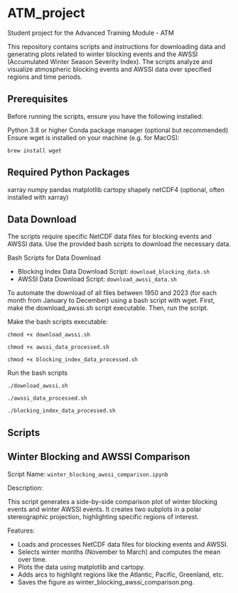 # ATM_project
Student project for the Advanced Training Module - ATM

This repository contains scripts and instructions for downloading data and generating plots related to winter blocking events and the AWSSI (Accumulated Winter Season Severity Index). The scripts analyze and visualize atmospheric blocking events and AWSSI data over specified regions and time periods.

## Prerequisites

Before running the scripts, ensure you have the following installed:

Python 3.8 or higher
Conda package manager (optional but recommended)
Ensure wget is installed on your machine (e.g. for MacOS):

```brew install wget```

## Required Python Packages

xarray
numpy
pandas
matplotlib
cartopy
shapely
netCDF4 (optional, often installed with xarray)

## Data Download

The scripts require specific NetCDF data files for blocking events and AWSSI data. Use the provided bash scripts to download the necessary data.

Bash Scripts for Data Download
- Blocking Index Data Download Script: ```download_blocking_data.sh```
- AWSSI Data Download Script: ```download_awssi_data.sh```

To automate the download of all files between 1950 and 2023 (for each month from January to December) using a bash script with wget.
First, make the download_awssi.sh script executable. Then, run the script.

Make the bash scripts executable:

```chmod +x download_awssi.sh``` <!--To download the AWSSI data-->

```chmod +x awssi_data_processed.sh``` <!--To further process the AWSSI data, selecting winter months and region-->

```chmod +x blocking_index_data_processed.sh``` <!--Selecting the winter months and region-->

Run the bash scripts

```./download_awssi.sh```

```./awssi_data_processed.sh```

```./blocking_index_data_processed.sh```

## Scripts

## Winter Blocking and AWSSI Comparison

Script Name: ```winter_blocking_awssi_comparison.ipynb```

Description:

This script generates a side-by-side comparison plot of winter blocking events and winter AWSSI events. It creates two subplots in a polar stereographic projection, highlighting specific regions of interest.

Features:

- Loads and processes NetCDF data files for blocking events and AWSSI.
- Selects winter months (November to March) and computes the mean over time.
- Plots the data using matplotlib and cartopy.
- Adds arcs to highlight regions like the Atlantic, Pacific, Greenland, etc.
- Saves the figure as winter_blocking_awssi_comparison.png.